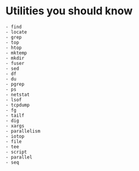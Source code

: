 # Utilities you should know
    - find
    - locate
    - grep
    - top
    - htop
    - mktemp
    - mkdir 
    - fuser
    - sed
    - df
    - du
    - pgrep
    - ps
    - netstat
    - lsof
    - tcpdump
    - fg 
    - tailf
    - dig 
    - xargs 
    - parallelism 
    - iotop 
    - file
    - tee
    - script
    - parallel
    - seq
